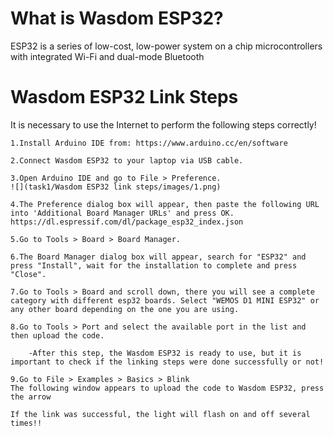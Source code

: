# What is Wasdom ESP32?
ESP32 is a series of low-cost, low-power system on a chip microcontrollers with integrated Wi-Fi and dual-mode Bluetooth

# Wasdom ESP32 Link Steps

It is necessary to use the Internet to perform the following steps correctly!

    1.Install Arduino IDE from: https://www.arduino.cc/en/software

    2.Connect Wasdom ESP32 to your laptop via USB cable.

    3.Open Arduino IDE and go to File > Preference.
    ![](task1/Wasdom ESP32 link steps/images/1.png)

    4.The Preference dialog box will appear, then paste the following URL into 'Additional Board Manager URLs' and press OK. 
    https://dl.espressif.com/dl/package_esp32_index.json

    5.Go to Tools > Board > Board Manager.

    6.The Board Manager dialog box will appear, search for "ESP32" and press "Install", wait for the installation to complete and press "Close".

    7.Go to Tools > Board and scroll down, there you will see a complete category with different esp32 boards. Select "WEMOS D1 MINI ESP32" or any other board depending on the one you are using. 

    8.Go to Tools > Port and select the available port in the list and then upload the code. 
    
        -After this step, the Wasdom ESP32 is ready to use, but it is important to check if the linking steps were done successfully or not!

    9.Go to File > Examples > Basics > Blink
    The following window appears to upload the code to Wasdom ESP32, press the arrow

    If the link was successful, the light will flash on and off several times!!
